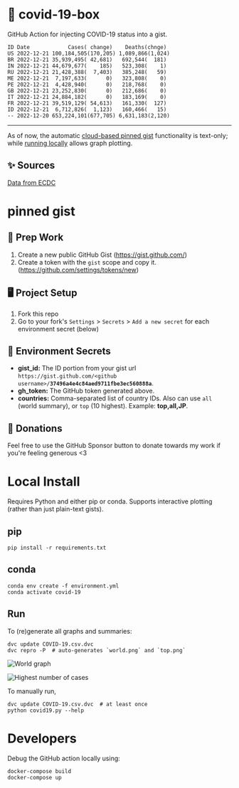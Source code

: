 # 🏥 covid-19-box

GitHub Action for injecting COVID-19 status into a gist.

```
ID Date            Cases( change)    Deaths(chnge)
US 2022-12-21 100,184,505(170,205) 1,089,866(1,024)
BR 2022-12-21 35,939,495( 42,681)   692,544(  181)
IN 2022-12-21 44,679,677(    185)   523,308(    1)
RU 2022-12-21 21,428,388(  7,403)   385,248(   59)
ME 2022-12-21  7,197,633(      0)   323,808(    0)
PE 2022-12-21  4,428,940(      0)   218,768(    0)
GB 2022-12-21 23,252,830(      0)   212,686(    0)
IT 2022-12-21 24,884,182(      0)   183,169(    0)
FR 2022-12-21 39,519,129( 54,613)   161,330(  127)
ID 2022-12-21  6,712,826(  1,123)   160,466(   15)
-- 2022-12-20 653,224,101(677,705) 6,631,183(2,120)
```

---

As of now, the automatic [cloud-based pinned gist](#pinned-gist) functionality is text-only;
while [running locally](#local-install) allows graph plotting.

## ✨ Sources

[Data from ECDC](https://www.ecdc.europa.eu/en/publications-data/download-todays-data-geographic-distribution-covid-19-cases-worldwide)

# pinned gist

## 🎒 Prep Work
1. Create a new public GitHub Gist (https://gist.github.com/)
1. Create a token with the `gist` scope and copy it. (https://github.com/settings/tokens/new)

## 🖥 Project Setup
1. Fork this repo
1. Go to your fork's `Settings` > `Secrets` > `Add a new secret` for each environment secret (below)

## 🤫 Environment Secrets
- **gist_id:** The ID portion from your gist url `https://gist.github.com/<github username>/`**`37496a4e4c84aed9711fbe3ec560888a`**.
- **gh_token:** The GitHub token generated above.
- **countries:** Comma-separated list of country IDs. Also can use `all` (world summary), or `top` (10 highest). Example: **top,all,JP**.

## 💸 Donations

Feel free to use the GitHub Sponsor button to donate towards my work if you're feeling generous <3

# Local Install

Requires Python and either pip or conda. Supports interactive plotting (rather than just plain-text gists).

## pip

```
pip install -r requirements.txt
```

## conda

```
conda env create -f environment.yml
conda activate covid-19
```

## Run

To (re)generate all graphs and summaries:

```
dvc update COVID-19.csv.dvc
dvc repro -P  # auto-generates `world.png` and `top.png`
```

![World graph](world.png)

![Highest number of cases](top.png)

To manually run,

```
dvc update COVID-19.csv.dvc  # at least once
python covid19.py --help
```

# Developers

Debug the GitHub action locally using:

```
docker-compose build
docker-compose up
```
